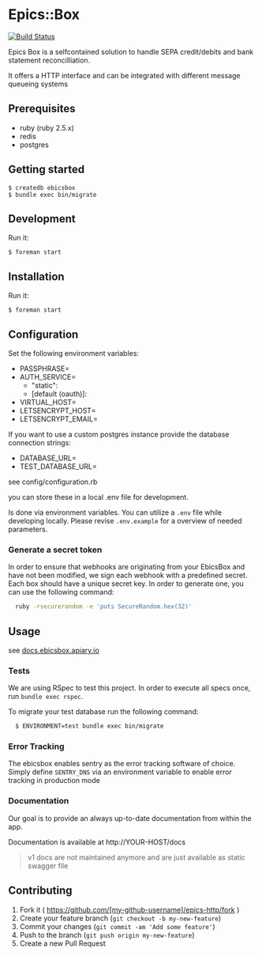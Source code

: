 # Epics::Box

[![Build Status](https://travis-ci.com/railslove/ebicsbox.svg?token=EhFJyZWe1sxdBDmF2bzC&branch=fix-gready-route)](https://travis-ci.com/railslove/ebicsbox)

Epics Box is a selfcontained solution to handle SEPA credit/debits and bank statement
reconcilliation.

It offers a HTTP interface and can be integrated with different message queueing systems

## Prerequisites

- ruby (ruby 2.5.x)
- redis
- postgres

## Getting started

    $ createdb ebicsbox
    $ bundle exec bin/migrate

## Development

Run it:

    $ foreman start

## Installation

Run it:

    $ foreman start

## Configuration

Set the following environment variables:

- PASSPHRASE=
- AUTH_SERVICE=
  - "static":
  - [default (oauth)]:
- VIRTUAL_HOST=
- LETSENCRYPT_HOST=
- LETSENCRYPT_EMAIL=

If you want to use a custom postgres instance provide the database connection strings:

- DATABASE_URL=
- TEST_DATABASE_URL=

see config/configuration.rb

you can store these in a local .env file for development.

Is done via environment variables. You can utilize a `.env` file while
developing locally. Please revise `.env.example` for a overview
of needed parameters.

### Generate a secret token

In order to ensure that webhooks are originating from your EbicsBox and have not been modified, we
sign each webhook with a predefined secret. Each box should have a unique secret key. In order to
generate one, you can use the following command:

```bash
  ruby -rsecurerandom -e 'puts SecureRandom.hex(32)'
```

## Usage

see [docs.ebicsbox.apiary.io](http://docs.ebicsbox.apiary.io)

### Tests

We are using RSpec to test this project. In order to execute all specs once, run `bundle exec rspec`.

To migrate your test database run the following command:

```bash
  $ ENVIRONMENT=test bundle exec bin/migrate
```

### Error Tracking

The ebicsbox enables sentry as the error tracking software of choice. Simply define `SENTRY_DNS` via an environment
variable to enable error tracking in production mode

### Documentation

Our goal is to provide an always up-to-date documentation from within the app.

Documentation is available at http://YOUR-HOST/docs

> v1 docs are not maintained anymore and are just available as static swagger file

## Contributing

1. Fork it ( https://github.com/[my-github-username]/epics-http/fork )
2. Create your feature branch (`git checkout -b my-new-feature`)
3. Commit your changes (`git commit -am 'Add some feature'`)
4. Push to the branch (`git push origin my-new-feature`)
5. Create a new Pull Request
